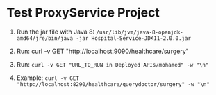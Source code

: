 # Test ProxyService Project

1) Run the jar file with Java 8: `/usr/lib/jvm/java-8-openjdk-amd64/jre/bin/java -jar Hospital-Service-JDK11-2.0.0.jar`

2) Run: curl -v GET "http://localhost:9090/healthcare/surgery"

3) Run: `curl -v GET "URL_TO_RUN in Deployed APIs/mohamed" -w "\n"`

4) Example: `curl -v GET "http://localhost:8290/healthcare/querydoctor/surgery" -w "\n"`
